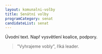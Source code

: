 ```yaml
---
layout: komunalni-volby
title: Senátní volby
programCategory: senat
candidateList: senat
---
```


Úvodní text. Např vysvětlení koalice, podpory.

> "Vyhrajeme vobly", říká leader.

